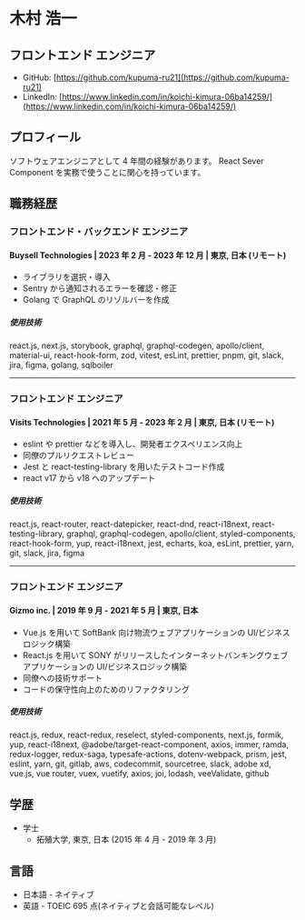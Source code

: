 # 木村 浩一

## フロントエンド エンジニア

- GitHub: [https://github.com/kupuma-ru21](https://github.com/kupuma-ru21)
- LinkedIn: [https://www.linkedin.com/in/koichi-kimura-06ba14259/](https://www.linkedin.com/in/koichi-kimura-06ba14259/)

## プロフィール

ソフトウェアエンジニアとして 4 年間の経験があります。
React Sever Component を実務で使うことに関心を持っています。

## 職務経歴

### フロントエンド・バックエンド エンジニア

#### Buysell Technologies | 2023 年 2 月 - 2023 年 12 月 | 東京, 日本 (リモート)

- ライブラリを選択・導入
- Sentry から通知されるエラーを確認・修正
- Golang で GraphQL のリゾルバーを作成

##### 使用技術

react.js, next.js, storybook, graphql, graphql-codegen, apollo/client, material-ui, react-hook-form, zod, vitest, esLint, prettier, pnpm, git, slack, jira, figma, golang, sqlboiler

---

### フロントエンド エンジニア

#### Visits Technologies | 2021 年 5 月 - 2023 年 2 月 | 東京, 日本 (リモート)

- eslint や prettier などを導入し、開発者エクスペリエンス向上
- 同僚のプルリクエストレビュー
- Jest と react-testing-library を用いたテストコード作成
- react v17 から v18 へのアップデート

##### 使用技術

react.js, react-router, react-datepicker, react-dnd, react-i18next, react-testing-library, graphql, graphql-codegen, apollo/client, styled-components, react-hook-form, yup, react-i18next, jest, echarts, koa, esLint, prettier, yarn, git, slack, jira, figma

---

### フロントエンド エンジニア

#### Gizmo inc. | 2019 年 9 月 - 2021 年 5 月 | 東京, 日本

- Vue.js を用いて SoftBank 向け物流ウェブアプリケーションの UI/ビジネスロジック構築
- React.js を用いて SONY がリリースしたインターネットバンキングウェブアプリケーションの UI/ビジネスロジック構築
- 同僚への技術サポート
- コードの保守性向上のためのリファクタリング

##### 使用技術

react.js, redux, react-redux, reselect, styled-components, next.js, formik, yup, react-i18next, @adobe/target-react-component, axios, immer, ramda, redux-logger, redux-saga, typesafe-actions, dotenv-webpack, prism, jest, eslint, yarn, git, gitlab, aws, codecommit, sourcetree, slack, adobe xd, vue.js, vue router, vuex, vuetify, axios, joi, lodash, veeValidate, github

## 学歴

- 学士
  - 拓殖大学, 東京, 日本 (2015 年 4 月 - 2019 年 3 月)

## 言語

- 日本語 - ネイティブ
- 英語 - TOEIC 695 点(ネイティブと会話可能なレベル)
